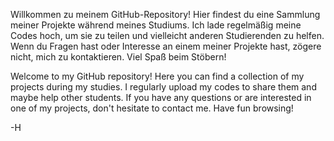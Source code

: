 Willkommen zu meinem GitHub-Repository! 
Hier findest du eine Sammlung meiner Projekte während meines Studiums. 
Ich lade regelmäßig meine Codes hoch, um sie zu teilen und vielleicht anderen Studierenden zu helfen. 
Wenn du Fragen hast oder Interesse an einem meiner Projekte hast, zögere nicht, mich zu kontaktieren. 
Viel Spaß beim Stöbern!

Welcome to my GitHub repository! Here you can find a collection of my projects during my studies. I regularly upload my codes to share them and maybe help other students. If you have any questions or are interested in one of my projects, don't hesitate to contact me. Have fun browsing!

-H
